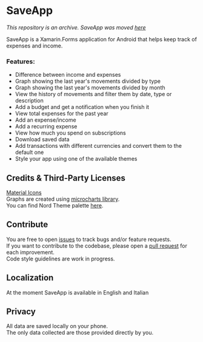 # SaveApp

*This repository is an archive. SaveApp was moved <a href="https://github.com/ferrariofilippo/SaveApp_Kotlin">here</a>*

SaveApp is a Xamarin.Forms application for Android that helps keep track of expenses and income.<br/>
### Features:
- Difference between income and expenses
- Graph showing the last year's movements divided by type
- Graph showing the last year's movements divided by month
- View the history of movements and filter them by date, type or description
- Add a budget and get a notification when you finish it
- View total expenses for the past year 
- Add an expense/income
- Add a recurring expense
- View how much you spend on subscriptions
- Download saved data
- Add transactions with different currencies and convert them to the default one
- Style your app using one of the available themes


## Credits & Third-Party Licenses
<a href="https://fonts.google.com/icons?icon.set=Material+Icons">Material Icons</a><br />
Graphs are created using <a href="https://github.com/microcharts-dotnet/Microcharts">microcharts library</a>.<br/>
You can find Nord Theme palette <a href="https://www.nordtheme.com/">here</a>.<br/>


## Contribute
You are free to open <a href="https://github.com/ferrariofilippo/SaveApp/issues/new">issues</a> to track bugs and/or feature requests.<br/>
If you want to contribute to the codebase, please open a <a href="https://github.com/ferrariofilippo/SaveApp/compare">pull request</a> for each improvement.<br/>
Code style guidelines are work in progress.


## Localization
At the moment SaveApp is available in English and Italian


## Privacy
All data are saved locally on your phone.<br/>
The only data collected are those provided directly by you.
